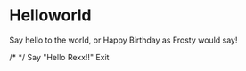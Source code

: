 # Helloworld
Say hello to the world, or Happy Birthday as Frosty would say!

/* */
Say "Hello Rexx!!"
Exit
